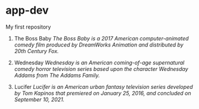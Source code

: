 # app-dev
My first repository

1. The Boss Baby 
*The Boss Baby is a 2017 American computer-animated comedy film produced by DreamWorks Animation and distributed by 20th Century Fox.*

2. Wednesday
*Wednesday is an American coming-of-age supernatural comedy horror television series based upon the character Wednesday Addams from The Addams Family.*

3. Lucifer
*Lucifer is an American urban fantasy television series developed by Tom Kapinos that premiered on January 25, 2016, and concluded on September 10, 2021.*

